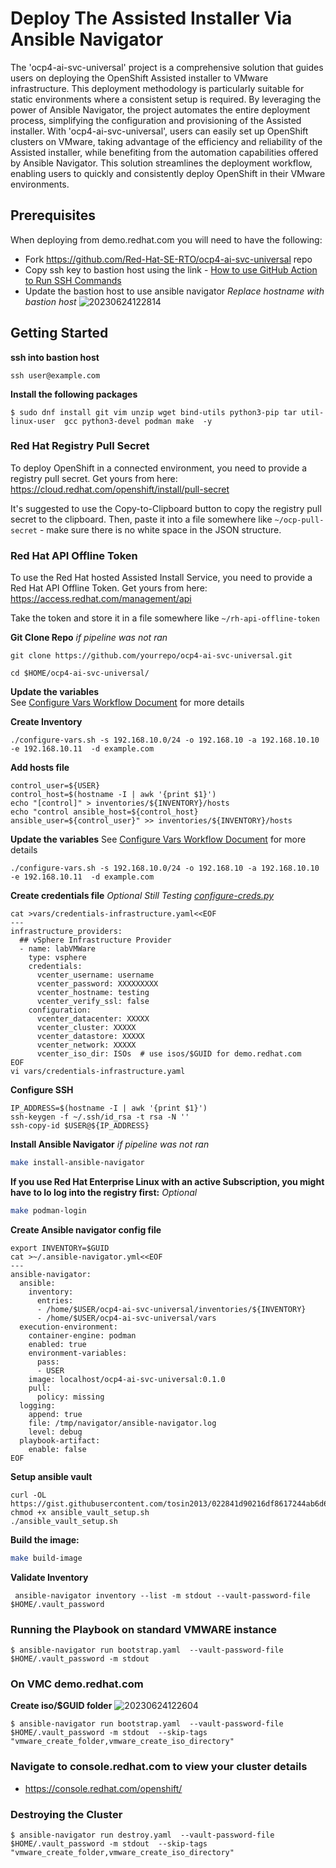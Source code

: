 # Deploy The Assisted Installer Via Ansible Navigator

The 'ocp4-ai-svc-universal' project is a comprehensive solution that guides users on deploying the OpenShift Assisted installer to VMware infrastructure. This deployment methodology is particularly suitable for static environments where a consistent setup is required. By leveraging the power of Ansible Navigator, the project automates the entire deployment process, simplifying the configuration and provisioning of the Assisted installer. With 'ocp4-ai-svc-universal', users can easily set up OpenShift clusters on VMware, taking advantage of the efficiency and reliability of the Assisted installer, while benefiting from the automation capabilities offered by Ansible Navigator. This solution streamlines the deployment workflow, enabling users to quickly and consistently deploy OpenShift in their VMware environments.

## Prerequisites
When deploying from demo.redhat.com you will need to have the following:
- Fork https://github.com/Red-Hat-SE-RTO/ocp4-ai-svc-universal repo
- Copy ssh key to bastion host using the link - [How to use GitHub Action to Run SSH Commands](https://medium.com/@tcij1013/how-to-use-github-action-to-run-ssh-commands-609df2a88ac3)
- Update the bastion host to use ansible navigator 
*Replace hostname with bastion host*
![20230624122814](https://i.imgur.com/Gi2eLfJ.png)

## Getting Started
**ssh into bastion host**
```
ssh user@example.com
```

**Install the following packages**
```
$ sudo dnf install git vim unzip wget bind-utils python3-pip tar util-linux-user  gcc python3-devel podman make  -y
```

### Red Hat Registry Pull Secret

To deploy OpenShift in a connected environment, you need to provide a registry pull secret.  Get yours from here: https://cloud.redhat.com/openshift/install/pull-secret

It's suggested to use the Copy-to-Clipboard button to copy the registry pull secret to the clipboard.  Then, paste it into a file somewhere like `~/ocp-pull-secret` - make sure there is no white space in the JSON structure.

### Red Hat API Offline Token

To use the Red Hat hosted Assisted Install Service, you need to provide a Red Hat API Offline Token.  Get yours from here: https://access.redhat.com/management/api

Take the token and store it in a file somewhere like `~/rh-api-offline-token`

**Git Clone Repo**
*if pipeline was not ran*
```
git clone https://github.com/yourrepo/ocp4-ai-svc-universal.git 

cd $HOME/ocp4-ai-svc-universal/
```

**Update the variables**  
See [Configure Vars Workflow Document](../configure-vars.md) for more details

**Create Inventory**
```
./configure-vars.sh -s 192.168.10.0/24 -o 192.168.10 -a 192.168.10.10 -e 192.168.10.11  -d example.com
```

**Add hosts file**
```
control_user=${USER}
control_host=$(hostname -I | awk '{print $1}')
echo "[control]" > inventories/${INVENTORY}/hosts
echo "control ansible_host=${control_host} ansible_user=${control_user}" >> inventories/${INVENTORY}/hosts
```

**Update the variables**
See [Configure Vars Workflow Document](../configure-vars.md) for more details
```
./configure-vars.sh -s 192.168.10.0/24 -o 192.168.10 -a 192.168.10.10 -e 192.168.10.11  -d example.com
```

**Create credentials file**
*Optional Still Testing [configure-creds.py](../configure-creds.py)*
```
cat >vars/credentials-infrastructure.yaml<<EOF
---
infrastructure_providers:
  ## vSphere Infrastructure Provider
  - name: labVMWare
    type: vsphere
    credentials:
      vcenter_username: username
      vcenter_password: XXXXXXXXX
      vcenter_hostname: testing
      vcenter_verify_ssl: false
    configuration:
      vcenter_datacenter: XXXXX
      vcenter_cluster: XXXXX
      vcenter_datastore: XXXXX
      vcenter_network: XXXXX
      vcenter_iso_dir: ISOs  # use isos/$GUID for demo.redhat.com
EOF
vi vars/credentials-infrastructure.yaml
```

**Configure SSH**
```
IP_ADDRESS=$(hostname -I | awk '{print $1}')
ssh-keygen -f ~/.ssh/id_rsa -t rsa -N ''
ssh-copy-id $USER@${IP_ADDRESS}
```

**Install Ansible Navigator**
*if pipeline was not ran*
```bash
make install-ansible-navigator
```

**If you use Red Hat Enterprise Linux with an active Subscription, you might have to lo log into the registry first:**
*Optional*
```bash
make podman-login
```

**Create Ansible navigator config file**
```
export INVENTORY=$GUID
cat >~/.ansible-navigator.yml<<EOF
---
ansible-navigator:
  ansible:
    inventory:
      entries:
      - /home/$USER/ocp4-ai-svc-universal/inventories/${INVENTORY}
      - /home/$USER/ocp4-ai-svc-universal/vars
  execution-environment:
    container-engine: podman
    enabled: true
    environment-variables:
      pass:
      - USER
    image: localhost/ocp4-ai-svc-universal:0.1.0 
    pull:
      policy: missing
  logging:
    append: true
    file: /tmp/navigator/ansible-navigator.log
    level: debug
  playbook-artifact:
    enable: false
EOF
```
**Setup ansible vault**
```
curl -OL https://gist.githubusercontent.com/tosin2013/022841d90216df8617244ab6d6aceaf8/raw/92400b9e459351d204feb67b985c08df6477d7fa/ansible_vault_setup.sh
chmod +x ansible_vault_setup.sh
./ansible_vault_setup.sh
```

**Build the image:**
```bash
make build-image
```

**Validate Inventory**
```
 ansible-navigator inventory --list -m stdout --vault-password-file $HOME/.vault_password
```

### Running the Playbook on standard VMWARE instance
```
$ ansible-navigator run bootstrap.yaml  --vault-password-file $HOME/.vault_password -m stdout 
```

### On VMC demo.redhat.com
**Create iso/$GUID folder**
![20230624122604](https://i.imgur.com/l7N4exD.png)
```
$ ansible-navigator run bootstrap.yaml  --vault-password-file $HOME/.vault_password -m stdout  --skip-tags "vmware_create_folder,vmware_create_iso_directory" 
```

### Navigate to console.redhat.com to view your cluster details
* https://console.redhat.com/openshift/

### Destroying the Cluster
```
$ ansible-navigator run destroy.yaml  --vault-password-file $HOME/.vault_password -m stdout  --skip-tags  "vmware_create_folder,vmware_create_iso_directory" 
```
